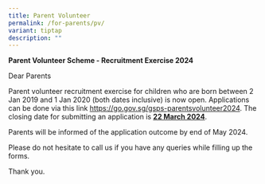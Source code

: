```yaml
---
title: Parent Volunteer
permalink: /for-parents/pv/
variant: tiptap
description: ""
---
```

<p><strong>Parent Volunteer Scheme - Recruitment Exercise 2024</strong>
</p>
<p></p>
<p>Dear Parents</p>
<p></p>
<p>Parent volunteer recruitment exercise for children who are born between
2 Jan 2019 and 1 Jan 2020 (both dates inclusive) is now open. Applications
can be done via this link <a href="https://go.gov.sg/gsps-parentsvolunteer2024" rel="noopener noreferrer nofollow" target="_blank">https://go.gov.sg/gsps-parentsvolunteer2024</a>.
The closing date for submitting an application is <strong><u>22 March 2024</u></strong>.</p>
<p>Parents will be informed of the application outcome by end of May 2024.</p>
<p>Please do not hesitate to call us if you have any queries while filling
up the forms.</p>
<p>Thank you.</p>